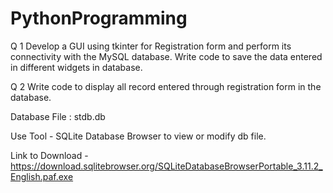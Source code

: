 # PythonProgramming

Q 1 Develop a GUI using tkinter for Registration form and perform its connectivity with the MySQL database. Write code to save the data entered in different widgets in database.

Q 2 Write code to display all record entered through registration form in the database.

Database File : stdb.db

Use Tool - SQLite Database Browser to view or modify db file.

Link to Download - https://download.sqlitebrowser.org/SQLiteDatabaseBrowserPortable_3.11.2_English.paf.exe
